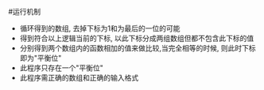 #运行机制
* 循环得到的数组, 去掉下标为1和为最后的一位的可能
* 得到符合以上逻辑当前的下标, 以此下标分成两组数组但都不包含此下标的值
* 分别得到两个数组内的函数相加的值来做比较,当完全相等的时候, 则此时下标即为"平衡位"
* 此程序只存在一个"平衡位"
* 此程序需正确的数组和正确的输入格式

